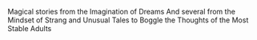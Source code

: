 Magical stories from the Imagination of Dreams
And several from the Mindset of Strang and Unusual Tales to Boggle the Thoughts of the Most Stable Adults




